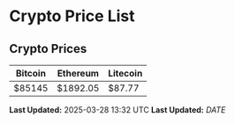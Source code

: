 # Crypto Price List

## Crypto Prices
| Bitcoin | Ethereum | Litecoin |
| ------- | -------- | -------- |
| $85145 | $1892.05 | $87.77 |
**Last Updated:** 2025-03-28 13:32 UTC
**Last Updated:** $DATE$
